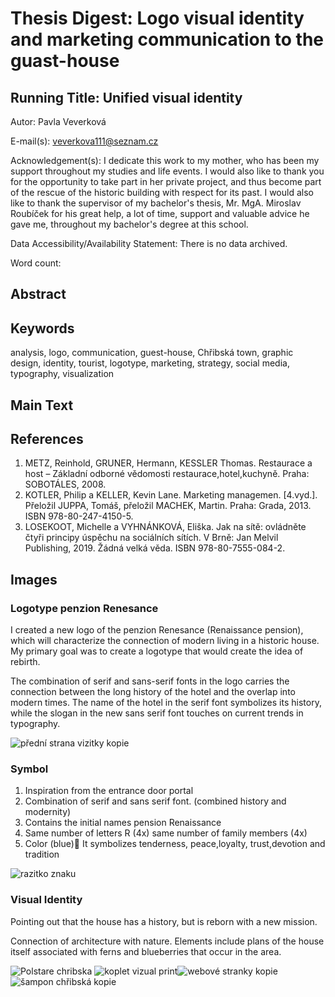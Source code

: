 # Thesis Digest: Logo visual identity and marketing communication to the guast-house

## Running Title: Unified visual identity

Autor: Pavla Veverková

E-mail(s): veverkova111@seznam.cz

Acknowledgement(s): I dedicate this work to my mother, who has been my support throughout my studies and life events. I would also like to thank you for the opportunity to take part in her private project, and thus become part of the rescue of the historic building with respect for its past.
I would also like to thank the supervisor of my bachelor's thesis, Mr. MgA. Miroslav
Roubíček for his great help, a lot of time, support and valuable advice he gave me, throughout my bachelor's degree at this school.

Data Accessibility/Availability Statement: There is no data archived.

Word count: 

## Abstract


## Keywords

analysis, logo, communication, guest-house, Chřibská town, graphic design, identity, tourist, logotype, marketing, strategy, social media, typography, visualization

## Main Text

## References
1.	METZ, Reinhold, GRUNER, Hermann, KESSLER Thomas. Restaurace a host – Základní odborné vědomosti restaurace,hotel,kuchyně. Praha: SOBOTÁLES, 2008.
2.	KOTLER, Philip a KELLER, Kevin Lane. Marketing managemen. [4.vyd.]. Přeložil JUPPA, Tomáš, přeložil MACHEK, Martin. Praha: Grada, 2013. ISBN 978-80-247-4150-5. 
3.	LOSEKOOT, Michelle a VYHNÁNKOVÁ, Eliška. Jak na sítě: ovládněte čtyři principy úspěchu na sociálních sítích. V Brně: Jan Melvil Publishing, 2019. Žádná velká věda. ISBN 978-80-7555-084-2. 

## Images 

### Logotype penzion Renesance

I created a new logo of the penzion Renesance (Renaissance pension), which will characterize the connection of modern living in a historic house. My primary goal was to create a logotype that would create the idea of rebirth.

The combination of serif and sans-serif fonts in the logo carries the connection between the long history of the hotel and the overlap into modern times. The name of the hotel in the serif font symbolizes its history, while the slogan in the new sans serif font touches on current trends in typography.

![přední strana vizitky kopie](https://user-images.githubusercontent.com/79570995/162848162-86f76d6a-b8c1-4a05-93b1-0a89c9f8b4b0.jpg)

### Symbol

1. Inspiration from the entrance door portal
2. Combination of serif and sans serif font. (combined history and modernity)
3. Contains the initial names pension Renaissance
4. Same number of letters R (4x) same number of family members (4x)
5. Color (blue)💙 It symbolizes tenderness, peace,loyalty, trust,devotion and tradition

![razitko znaku](https://user-images.githubusercontent.com/79570995/162849081-15007353-1d7e-4aba-9aeb-50424115b676.jpg)


### Visual Identity
Pointing out that the house has a history, but is reborn with a new mission.

Connection of architecture with nature. Elements include plans of the house itself associated with ferns and blueberries that occur in the area.

![Polstare chribska](https://user-images.githubusercontent.com/79570995/162850201-234afea1-0e27-4336-859d-d89f8e764356.jpg)
![koplet vizual print ](https://user-images.githubusercontent.com/79570995/162849367-f1c83d31-74a0-48d9-ba49-3dc78bf0c323.jpg)![webové stranky kopie](https://user-images.githubusercontent.com/79570995/162849776-f4d5c354-bd88-4503-9787-bc6bb645288c.jpg)
![šampon chřibská kopie](https://user-images.githubusercontent.com/79570995/162900125-78795841-c602-457c-8097-ecacc33880f1.jpg)


